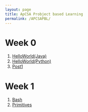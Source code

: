 ```yaml
---
layout: page
title: ApCSA Probject based Learning
permalink: /APCSAPBL/
---
```

# Week 0 
1. <a href="https://lychee80.github.io/Test/2022/08/28/javaHelloworld.html">HelloWorld(Java)</a>
2. <a href="https://lychee80.github.io/Test/2022/08/28/pythonHelloworld.html">HelloWorld(Python)</a>
3. <a href="{{site.baseurl}}/firstPost/">Post1</a>

# Week 1
1. <a href="{{site.baseurl}}https://lychee80.github.io/Test/2022/08/28/bash-checks.html">Bash</a>
2. <a href="{{site.baseurl}}/Primitive/">Primitives</a>

